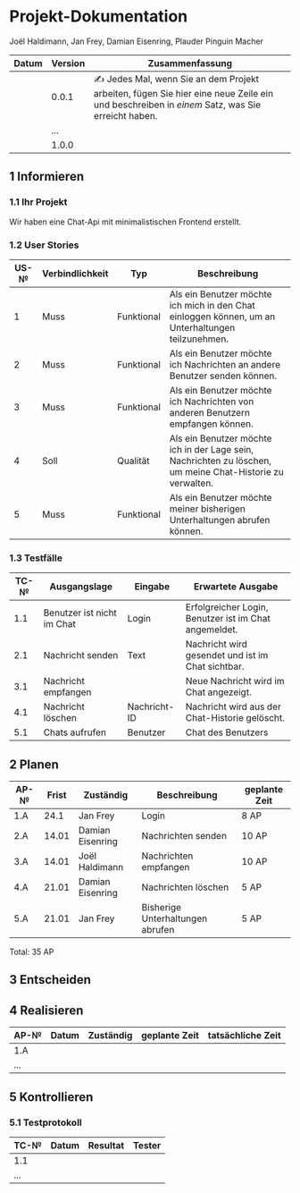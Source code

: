 # Projekt-Dokumentation

Joël Haldimann, Jan Frey, Damian Eisenring, Plauder Pinguin Macher

| Datum | Version | Zusammenfassung                                              |
| ----- | ------- | ------------------------------------------------------------ |
|       | 0.0.1   | ✍️ Jedes Mal, wenn Sie an dem Projekt arbeiten, fügen Sie hier eine neue Zeile ein und beschreiben in *einem* Satz, was Sie erreicht haben. |
|       | ...     |                                                              |
|       | 1.0.0   |                                                              |

## 1 Informieren

### 1.1 Ihr Projekt

Wir haben eine Chat-Api mit minimalistischen Frontend erstellt.

### 1.2 User Stories

| US-№ | Verbindlichkeit | Typ  | Beschreibung                                             |
| ---- | --------------- | ---- | -------------------------------------------------------- |
| 1    | Muss            | Funktional  | Als ein Benutzer möchte ich mich in den Chat einloggen können, um an Unterhaltungen teilzunehmen. |
| 2    | Muss            | Funktional  | Als ein Benutzer möchte ich Nachrichten an andere Benutzer senden können. |
| 3    | Muss            | Funktional  | Als ein Benutzer möchte ich Nachrichten von anderen Benutzern empfangen können. |
| 4    | Soll            | Qualität  | Als ein Benutzer möchte ich in der Lage sein, Nachrichten zu löschen, um meine Chat-Historie zu verwalten. |
| 5    | Muss            | Funktional  | Als ein Benutzer möchte meiner bisherigen Unterhaltungen abrufen können. |


### 1.3 Testfälle

| TC-№ | Ausgangslage                    | Eingabe | Erwartete Ausgabe                                      |
| ---- | ------------------------------- | ------- | ------------------------------------------------------ |
| 1.1  | Benutzer ist nicht im Chat      | Login   | Erfolgreicher Login, Benutzer ist im Chat angemeldet.   |
| 2.1  | Nachricht senden                | Text    | Nachricht wird gesendet und ist im Chat sichtbar.       |
| 3.1  | Nachricht empfangen             |         | Neue Nachricht wird im Chat angezeigt.                  |
| 4.1  | Nachricht löschen               | Nachricht-ID | Nachricht wird aus der Chat-Historie gelöscht.        |
| 5.1  | Chats aufrufen  | Benutzer | Chat des Benutzers    |

## 2 Planen

| AP-№ | Frist | Zuständig | Beschreibung | geplante Zeit |
| ---- | ----- | --------- | ------------ | ------------- |
|1.A|24.1|Jan Frey|Login| 8 AP|
|2.A|14.01|Damian Eisenring|Nachrichten senden| 10 AP|
|3.A|14.01|Joël Haldimann|Nachrichten empfangen|10 AP|
|4.A|21.01|Damian Eisenring|Nachrichten löschen|5 AP|
|5.A|21.01|Jan Frey|Bisherige Unterhaltungen abrufen |5 AP|

Total: 35 AP


## 3 Entscheiden


## 4 Realisieren

| AP-№ | Datum | Zuständig | geplante Zeit | tatsächliche Zeit |
| ---- | ----- | --------- | ------------- | ----------------- |
| 1.A  |       |           |               |                   |
| ...  |       |           |               |                   |


## 5 Kontrollieren

### 5.1 Testprotokoll

| TC-№ | Datum | Resultat | Tester |
| ---- | ----- | -------- | ------ |
| 1.1  |       |          |        |
| ...  |       |          |        |

